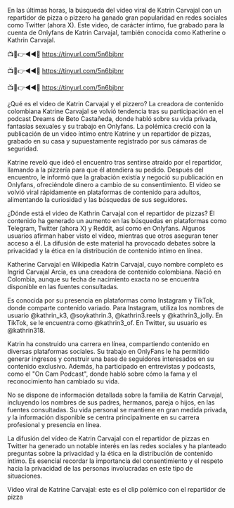 En las últimas horas, la búsqueda del video viral de Katrin Carvajal con un repartidor de pizza o pizzero ha ganado gran popularidad en redes sociales como Twitter (ahora X). Este video, de carácter íntimo, fue grabado para la cuenta de Onlyfans de Katrin Carvajal, también conocida como Katherine o Kathrin Carvajal.

📺📱👉◄◄🔴  https://tinyurl.com/5n6bjbnr

📺📱👉◄◄🔴  https://tinyurl.com/5n6bjbnr

📺📱👉◄◄🔴  https://tinyurl.com/5n6bjbnr

¿Qué es el video de Katrin Carvajal y el pizzero?
La creadora de contenido colombiana Katrine Carvajal se volvió tendencia tras su participación en el podcast Dreams de Beto Castañeda, donde habló sobre su vida privada, fantasías sexuales y su trabajo en Onlyfans. La polémica creció con la publicación de un video íntimo entre Katrine y un repartidor de pizzas, grabado en su casa y supuestamente registrado por sus cámaras de seguridad.

Katrine reveló que ideó el encuentro tras sentirse atraído por el repartidor, llamando a la pizzería para que él atendiera su pedido. Después del encuentro, le informó que la grabación existía y negoció su publicación en Onlyfans, ofreciéndole dinero a cambio de su consentimiento. El video se volvió viral rápidamente en plataformas de contenido para adultos, alimentando la curiosidad y las búsquedas de sus seguidores.

¿Dónde está el video de Kathrin Carvajal con el repartidor de pizzas?
El contenido ha generado un aumento en las búsquedas en plataformas como Telegram, Twitter (ahora X) y Reddit, así como en Onlyfans. Algunos usuarios afirman haber visto el vídeo, mientras que otros aseguran tener acceso a él. La difusión de este material ha provocado debates sobre la privacidad y la ética en la distribución de contenido íntimo en línea.


Katherine Carvajal en Wikipedia
Katrin Carvajal, cuyo nombre completo es Ingrid Carvajal Arcia, es una creadora de contenido colombiana. Nació en Colombia, aunque su fecha de nacimiento exacta no se encuentra disponible en las fuentes consultadas.

Es conocida por su presencia en plataformas como Instagram y TikTok, donde comparte contenido variado. Para Instagram, utiliza los nombres de usuario @kathrin_k3, @soykathrin.3, @kathrin3.reels y @kathrin3_jolly. En TikTok, se le encuentra como @kathrin3_of. En Twitter, su usuario es @kathrin318.

Katrin ha construido una carrera en línea, compartiendo contenido en diversas plataformas sociales. Su trabajo en OnlyFans le ha permitido generar ingresos y construir una base de seguidores interesados ​​en su contenido exclusivo. Además, ha participado en entrevistas y podcasts, como el "On Cam Podcast", donde habló sobre cómo la fama y el reconocimiento han cambiado su vida.

No se dispone de información detallada sobre la familia de Katrin Carvajal, incluyendo los nombres de sus padres, hermanos, pareja o hijos, en las fuentes consultadas. Su vida personal se mantiene en gran medida privada, y la información disponible se centra principalmente en su carrera profesional y presencia en línea.

La difusión del vídeo de Katrin Carvajal con el repartidor de pizzas en Twitter ha generado un notable interés en las redes sociales y ha planteado preguntas sobre la privacidad y la ética en la distribución de contenido íntimo. Es esencial recordar la importancia del consentimiento y el respeto hacia la privacidad de las personas involucradas en este tipo de situaciones.

Video viral de Katrine Carvajal: este es el clip polémico con el repartidor de pizza
